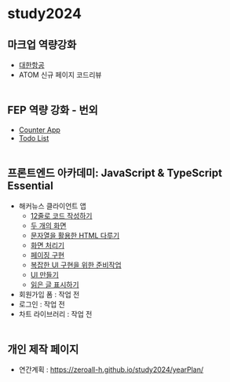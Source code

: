 # study2024

## 마크업 역량강화

- <a href="https://zeroall-h.github.io/study2024/codeReview/koreanair/">대한항공</a>
- ATOM 신규 페이지 코드리뷰
<br><br>

## FEP 역량 강화 - 번외

- <a href="https://zeroall-h.github.io/study2024/one-bite-react/section06/dist">Counter App</a>
- <a href="https://zeroall-h.github.io/study2024/one-bite-react/section08/dist">Todo List</a>
<br><br>

## 프론트엔드 아카데미: JavaScript & TypeScript Essential

- 해커뉴스 클라이언트 앱
  - <a href="https://zeroall-h.github.io/study2024/frontendAcademy/hackernews/2_12줄로_코드작성하기">12줄로 코드 작성하기</a>
  - <a href="https://zeroall-h.github.io/study2024/frontendAcademy/hackernews/3_두개의화면">두 개의 화면</a>
  - <a href="https://zeroall-h.github.io/study2024/frontendAcademy/hackernews/">문자열을 활용한 HTML 다루기</a>
  - <a href="https://zeroall-h.github.io/study2024/frontendAcademy/hackernews/5_화면처리기_만들기">화면 처리기</a>
  - <a href="https://zeroall-h.github.io/study2024/frontendAcademy/hackernews/6_페이징_구현하기">페이징 구현</a>
  - <a href="https://zeroall-h.github.io/study2024/frontendAcademy/hackernews/7_복잡한_UI_구현을_위한_준비작업">복잡한 UI 구현을 위한 준비작업</a>
  - <a href="https://zeroall-h.github.io/study2024/frontendAcademy/hackernews/8_아름다운_UI_만들기">UI 만들기</a>
  - <a href="https://zeroall-h.github.io/study2024/frontendAcademy/hackernews/9_읽은글_표시하기">읽은 글 표시하기</a>
- 회원가입 폼 : 작업 전
- 로그인 : 작업 전
- 차트 라이브러리 : 작업 전
<br><br>

## 개인 제작 페이지

- 연간계획 : https://zeroall-h.github.io/study2024/yearPlan/
